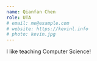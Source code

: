 ```yaml
---
name: Qianfan Chen
role: UTA
# email: me@example.com
# website: https://kevinl.info
# photo: kevin.jpg
---
```


I like teaching Computer Science!
